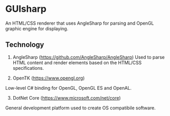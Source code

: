 # GUIsharp
An HTML/CSS renderer that uses AngleSharp for parsing and OpenGL graphic engine for displaying. 

## Technology
1. AngleSharp (https://github.com/AngleSharp/AngleSharp) 
<span>Used  to parse HTML content and render elements based on the HTML/CSS specifications.</span>

2. OpenTK (https://www.opengl.org)
<p>Low-level C# binding for OpenGL, OpenGL ES and OpenAL.</p>

3. DotNet Core (https://www.microsoft.com/net/core)
<p>General development platform used to create OS compatibile software.</p>






